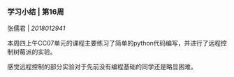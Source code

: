 ### 学习小结 | 第16周

张儒君 | *2018012941*

本周四上午CC07单元的课程主要练习了简单的python代码编写，并进行了远程控制树莓派的实验。

感觉远程控制的部分实验对于先前没有编程基础的同学还是略显困难。